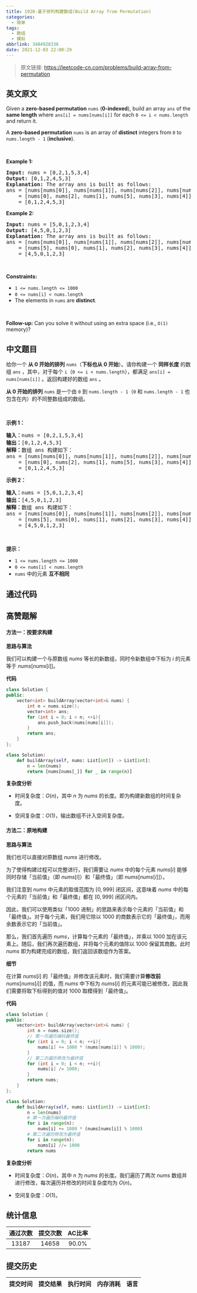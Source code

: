 ```yaml
---
title: 1920-基于排列构建数组(Build Array from Permutation)
categories:
  - 简单
tags:
  - 数组
  - 模拟
abbrlink: 3484928336
date: 2021-12-03 22:00:29
---
```


> 原文链接: https://leetcode-cn.com/problems/build-array-from-permutation


## 英文原文
<div><p>Given a <strong>zero-based permutation</strong> <code>nums</code> (<strong>0-indexed</strong>), build an array <code>ans</code> of the <strong>same length</strong> where <code>ans[i] = nums[nums[i]]</code> for each <code>0 &lt;= i &lt; nums.length</code> and return it.</p>

<p>A <strong>zero-based permutation</strong> <code>nums</code> is an array of <strong>distinct</strong> integers from <code>0</code> to <code>nums.length - 1</code> (<strong>inclusive</strong>).</p>

<p>&nbsp;</p>
<p><strong>Example 1:</strong></p>

<pre>
<strong>Input:</strong> nums = [0,2,1,5,3,4]
<strong>Output:</strong> [0,1,2,4,5,3]<strong>
Explanation:</strong> The array ans is built as follows: 
ans = [nums[nums[0]], nums[nums[1]], nums[nums[2]], nums[nums[3]], nums[nums[4]], nums[nums[5]]]
    = [nums[0], nums[2], nums[1], nums[5], nums[3], nums[4]]
    = [0,1,2,4,5,3]</pre>

<p><strong>Example 2:</strong></p>

<pre>
<strong>Input:</strong> nums = [5,0,1,2,3,4]
<strong>Output:</strong> [4,5,0,1,2,3]
<strong>Explanation:</strong> The array ans is built as follows:
ans = [nums[nums[0]], nums[nums[1]], nums[nums[2]], nums[nums[3]], nums[nums[4]], nums[nums[5]]]
    = [nums[5], nums[0], nums[1], nums[2], nums[3], nums[4]]
    = [4,5,0,1,2,3]</pre>

<p>&nbsp;</p>
<p><strong>Constraints:</strong></p>

<ul>
	<li><code>1 &lt;= nums.length &lt;= 1000</code></li>
	<li><code>0 &lt;= nums[i] &lt; nums.length</code></li>
	<li>The elements in <code>nums</code> are <strong>distinct</strong>.</li>
</ul>

<p>&nbsp;</p>
<p><strong>Follow-up:</strong> Can you solve it without using an extra space (i.e., <code>O(1)</code> memory)?</p>
</div>

## 中文题目
<div><p>给你一个 <strong>从 0 开始的排列</strong> <code>nums</code>（<strong>下标也从 0 开始</strong>）。请你构建一个 <strong>同样长度</strong> 的数组 <code>ans</code> ，其中，对于每个 <code>i</code>（<code>0 &lt;= i &lt; nums.length</code>），都满足 <code>ans[i] = nums[nums[i]]</code> 。返回构建好的数组 <code>ans</code> 。</p>

<p><strong>从 0 开始的排列</strong> <code>nums</code> 是一个由 <code>0</code> 到 <code>nums.length - 1</code>（<code>0</code> 和 <code>nums.length - 1</code> 也包含在内）的不同整数组成的数组。</p>

<p> </p>

<p><strong>示例 1：</strong></p>

<pre><strong>输入：</strong>nums = [0,2,1,5,3,4]
<strong>输出：</strong>[0,1,2,4,5,3]<strong>
解释：</strong>数组 ans 构建如下：
ans = [nums[nums[0]], nums[nums[1]], nums[nums[2]], nums[nums[3]], nums[nums[4]], nums[nums[5]]]
    = [nums[0], nums[2], nums[1], nums[5], nums[3], nums[4]]
    = [0,1,2,4,5,3]</pre>

<p><strong>示例 2：</strong></p>

<pre><strong>输入：</strong>nums = [5,0,1,2,3,4]
<strong>输出：</strong>[4,5,0,1,2,3]
<strong>解释：</strong>数组 ans 构建如下：
ans = [nums[nums[0]], nums[nums[1]], nums[nums[2]], nums[nums[3]], nums[nums[4]], nums[nums[5]]]
    = [nums[5], nums[0], nums[1], nums[2], nums[3], nums[4]]
    = [4,5,0,1,2,3]</pre>

<p> </p>

<p><strong>提示：</strong></p>

<ul>
	<li><code>1 &lt;= nums.length &lt;= 1000</code></li>
	<li><code>0 &lt;= nums[i] &lt; nums.length</code></li>
	<li><code>nums</code> 中的元素 <strong>互不相同</strong></li>
</ul>
</div>

## 通过代码
<RecoDemo>
</RecoDemo>


## 高赞题解
#### 方法一：按要求构建

**思路与算法**

我们可以构建一个与原数组 $\textit{nums}$ 等长的新数组，同时令新数组中下标为 $i$ 的元素等于 $\textit{nums}[\textit{nums}[i]]$。

**代码**

```C++ [sol1-C++]
class Solution {
public:
    vector<int> buildArray(vector<int>& nums) {
        int n = nums.size();
        vector<int> ans;
        for (int i = 0; i < n; ++i){
            ans.push_back(nums[nums[i]]);
        }
        return ans;
    }
};
```

```Python [sol1-Python3]
class Solution:
    def buildArray(self, nums: List[int]) -> List[int]:
        n = len(nums)
        return [nums[nums[_]] for _ in range(n)]
```

**复杂度分析**

- 时间复杂度：$O(n)$，其中 $n$ 为 $\textit{nums}$ 的长度。即为构建新数组的时间复杂度。

- 空间复杂度：$O(1)$，输出数组不计入空间复杂度。


#### 方法二：原地构建

**思路与算法**

我们也可以直接对原数组 $\textit{nums}$ 进行修改。

为了使得构建过程可以完整进行，我们需要让 $\textit{nums}$ 中的每个元素 $\textit{nums}[i]$ 能够同时存储「当前值」（即 $\textit{nums}[i]$）和「最终值」（即 $\textit{nums}[\textit{nums}[i]]$）。

我们注意到 $\textit{nums}$ 中元素的取值范围为 $[0, 999]$ 闭区间，这意味着 $\textit{nums}$ 中的每个元素的「当前值」和「最终值」都在 $[0, 999]$ 闭区间内。

因此，我们可以使用类似「$1000$ 进制」的思路来表示每个元素的「当前值」和「最终值」。对于每个元素，我们用它除以 $1000$ 的商数表示它的「最终值」，而用余数表示它的「当前值」。

那么，我们首先遍历 $\textit{nums}$，计算每个元素的「最终值」，并乘以 $1000$ 加在该元素上。随后，我们再次遍历数组，并将每个元素的值除以 $1000$ 保留其商数。此时 $\textit{nums}$ 即为构建完成的数组，我们返回该数组作为答案。

**细节**

在计算 $\textit{nums}[i]$ 的「最终值」并修改该元素时，我们需要计算**修改前** $\textit{nums}[\textit{nums}[i]]$ 的值，而 $\textit{nums}$ 中下标为 $\textit{nums}[i]$ 的元素可能已被修改，因此我们需要将取下标得到的值对 $1000$ 取模得到「最终值」。

**代码**

```C++ [sol1-C++]
class Solution {
public:
    vector<int> buildArray(vector<int>& nums) {
        int n = nums.size();
        // 第一次遍历编码最终值
        for (int i = 0; i < n; ++i){
            nums[i] += 1000 * (nums[nums[i]] % 1000);
        }
        // 第二次遍历修改为最终值
        for (int i = 0; i < n; ++i){
            nums[i] /= 1000;
        }
        return nums;
    }
};
```

```Python [sol1-Python3]
class Solution:
    def buildArray(self, nums: List[int]) -> List[int]:
        n = len(nums)
        # 第一次遍历编码最终值
        for i in range(n):
            nums[i] += 1000 * (nums[nums[i]] % 1000) 
        # 第二次遍历修改为最终值
        for i in range(n):
            nums[i] //= 1000
        return nums
```

**复杂度分析**

- 时间复杂度：$O(n)$，其中 $n$ 为 $\textit{nums}$ 的长度。我们遍历了两次 $\textit{nums}$ 数组并进行修改，每次遍历并修改的时间复杂度均为 $O(n)$。

- 空间复杂度：$O(1)$。

## 统计信息
| 通过次数 | 提交次数 | AC比率 |
| :------: | :------: | :------: |
|    13187    |    14658    |   90.0%   |

## 提交历史
| 提交时间 | 提交结果 | 执行时间 |  内存消耗  | 语言 |
| :------: | :------: | :------: | :--------: | :--------: |
